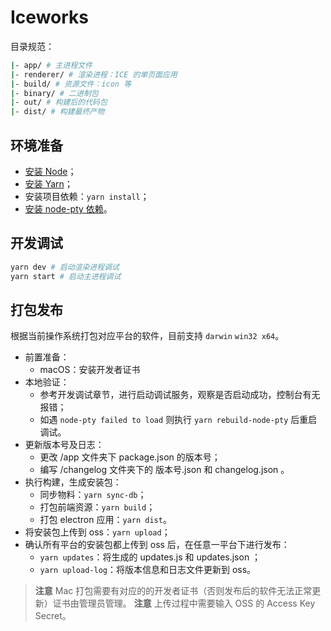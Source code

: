 # Iceworks

目录规范：

```bash
|- app/ # 主进程文件
|- renderer/ # 渲染进程：ICE 的单页面应用
|- build/ # 资源文件：icon 等
|- binary/ # 二进制包
|- out/ # 构建后的代码包
|- dist/ # 构建最终产物
```

## 环境准备

- [安装 Node](https://nodejs.org/en/download/)；
- [安装 Yarn](https://yarnpkg.com/zh-Hant/docs/install)；
- 安装项目依赖：`yarn install`；
- [安装 node-pty 依赖](https://www.npmjs.com/package/node-pty#dependencies)。

## 开发调试

```bash
yarn dev # 启动渲染进程调试
yarn start # 启动主进程调试
```

## 打包发布

根据当前操作系统打包对应平台的软件，目前支持 `darwin` `win32 x64`。

- 前置准备：
    - macOS：安装开发者证书
- 本地验证：
    - 参考开发调试章节，进行启动调试服务，观察是否启动成功，控制台有无报错；
    - 如遇 `node-pty failed to load` 则执行 `yarn rebuild-node-pty` 后重启调试。
- 更新版本号及日志：
    - 更改 /app 文件夹下 package.json 的版本号；
    - 编写 /changelog 文件夹下的 版本号.json 和 changelog.json 。
- 执行构建，生成安装包：
    - 同步物料：`yarn sync-db`；
    - 打包前端资源：`yarn build`；
    - 打包 electron 应用：`yarn dist`。
- 将安装包上传到 oss：`yarn upload`；
- 确认所有平台的安装包都上传到 oss 后，在任意一平台下进行发布：
  - `yarn updates`：将生成的 updates.js 和 updates.json ；
  - `yarn upload-log`：将版本信息和日志文件更新到 oss。

> **注意** Mac 打包需要有对应的的开发者证书（否则发布后的软件无法正常更新）证书由管理员管理。
> **注意** 上传过程中需要输入 OSS 的 Access Key Secret。